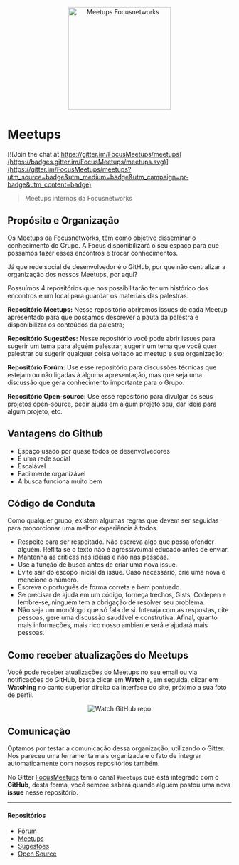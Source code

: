 <p align="center">
  <img src="https://avatars2.githubusercontent.com/u/19288430?v=3&s=200.jpg" alt="Meetups Focusnetworks" width="230" />
</p>

# Meetups

[![Join the chat at https://gitter.im/FocusMeetups/meetups](https://badges.gitter.im/FocusMeetups/meetups.svg)](https://gitter.im/FocusMeetups/meetups?utm_source=badge&utm_medium=badge&utm_campaign=pr-badge&utm_content=badge)

> Meetups internos da Focusnetworks

## Propósito e Organização

Os Meetups da Focusnetworks, têm como objetivo disseminar o conhecimento do Grupo. A Focus disponibilizará o seu espaço para que possamos fazer esses encontros e trocar conhecimentos.

Já que rede social de desenvolvedor é o GitHub, por que não centralizar a organização dos nossos Meetups, por aqui?

Possuímos 4 repositórios que nos possibilitarão ter um histórico dos encontros e um local para guardar os materiais das
palestras.

**Repositório Meetups:** Nesse repositório abriremos issues de cada  Meetup apresentado para que possamos descrever a pauta da
palestra e disponibilizar os conteúdos da palestra;

**Repositório Sugestões:** Nesse repositório você pode abrir issues para sugerir um tema para alguém palestrar, sugerir um
tema que você quer palestrar ou sugerir qualquer coisa voltado ao meetup e sua organização;

**Repositório Forúm:** Use esse repositório para discussões técnicas que estejam ou não ligadas à alguma apresentação, mas que
seja uma discussão que gera conhecimento importante para o Grupo.

**Repositório Open-source:** Use esse repositório para divulgar os seus projetos open-source, pedir ajuda em algum projeto seu, dar ideia para algum projeto, etc.

## Vantagens do Github

* Espaço usado por quase todos os desenvolvedores
* É uma rede social
* Escalável
* Facilmente organizável
* A busca funciona muito bem

## Código de Conduta

Como qualquer grupo, existem algumas regras que devem ser seguidas para proporcionar uma melhor experiência à todos.

* Respeite para ser respeitado. Não escreva algo que possa ofender alguém. Reflita se o texto não é agressivo/mal educado antes de enviar.
* Mantenha as críticas nas idéias e não nas pessoas.
* Use a função de busca antes de criar uma nova issue.
* Evite sair do escopo inicial da issue. Caso necessário, crie uma nova e mencione o número.
* Escreva o português de forma correta e bem pontuado.
* Se precisar de ajuda em um código, forneça trechos, Gists, Codepen e lembre-se, ninguém tem a obrigação de resolver seu problema.
* Não seja um monólogo que só fala de si. Interaja com as respostas, cite pessoas, gere uma discussão saudável e construtiva. Afinal, quanto mais informações, mais rico nosso ambiente será e ajudará mais pessoas.

## Como receber atualizações do Meetups

Você pode receber atualizações do Meetups no seu email ou via notificações do GitHub, basta clicar em **Watch** e, em seguida, clicar em **Watching** no canto superior direito da interface do site, próximo a sua foto de perfil.

<p align="center">
  <img src="![image](https://cloud.githubusercontent.com/assets/1218337/15362738/adda68e6-1cec-11e6-9c12-4167efa52f59.png)" alt="Watch GitHub repo"/>
</p>

## Comunicação

Optamos por testar a comunicação dessa organização, utilizando o Gitter. Nos pareceu uma ferramenta mais organizada e o fato de integrar automaticamente com nossos repositórios também.

No Gitter [FocusMeetups](https://gitter.im/FocusMeetups) tem o canal `#meetups` que está integrado com o **GitHub**, desta forma, você sempre saberá quando alguém postou uma nova **issue** nesse repositório.

________
#### Repositórios

- [Fórum](https://github.com/FocusMeetups/forum)
- [Meetups](https://github.com/FocusMeetups/meetups)
- [Sugestões](https://github.com/FocusMeetups/sugestoes)
- [Open Source](https://github.com/FocusMeetups/open-source)
